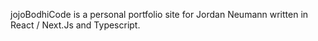 jojoBodhiCode is a personal portfolio site for Jordan Neumann written in React / Next.Js and Typescript.
